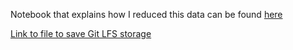 Notebook that explains how I reduced this data can be found [here](https://github.com/Galeforse/Advanced-Cyber-Analytics-for-Attack-Detection/blob/main/Gabriel/Anomaly%20Detection%20and%20beyond/Combining%20Methods.ipynb)

[Link to file to save Git LFS storage](https://www.dropbox.com/s/puojgdyxq79ju8p/proc_data_reduced.csv.gz?dl=0)